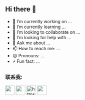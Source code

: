 ## Hi there 👋

<!--
**ayyyyano/ayyyyano** is a ✨ _special_ ✨ repository because its `README.md` (this file) appears on your GitHub profile.

Here are some ideas to get you started:

-->

- 🔭 I’m currently working on ...
- 🌱 I’m currently learning ...
- 👯 I’m looking to collaborate on ...
- 🤔 I’m looking for help with ...
- 💬 Ask me about ...
- 📫 How to reach me: ...
- 😄 Pronouns: ...
- ⚡ Fun fact: ...

<h3 align="left">联系我:</h3>
<p align="left">
<a href="https://space.bilibili.com/501335897" target="blank"><img align="center" src="https://ayyyyano.github.io/bilibili.svg" alt="" height="30" width="30" /></a>
<a href="https://www.coolapk.com/u/2529353" target="blank"><img align="center" src="https://ayyyyano.github.io/coolapk.svg" alt="" height="30" width="30" /></a>
<a href="mailto:lovestu44@gmail.com" target="blank"><img align="center" src="" alt="https://ayyyyano.github.io/mail.svg" height="30" width="30" /></a>
<a href="https://github.com/ayyyyano/" target="blank"><img align="center" src="https://ayyyyano.github.io/github.svg" alt="" height="30" width="30" /></a>
</p>
